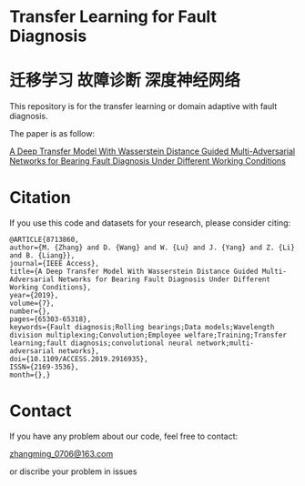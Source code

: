 # Transfer Learning for Fault Diagnosis 
# 迁移学习 故障诊断 深度神经网络
This repository is for the transfer learning or domain adaptive with fault diagnosis. 

The paper is as follow:

[A Deep Transfer Model With Wasserstein Distance Guided Multi-Adversarial Networks for Bearing Fault Diagnosis Under Different Working Conditions](https://ieeexplore.ieee.org/document/8713860)

# Citation

If you use this code and datasets for your research, please consider citing:

```
@ARTICLE{8713860, 
author={M. {Zhang} and D. {Wang} and W. {Lu} and J. {Yang} and Z. {Li} and B. {Liang}}, 
journal={IEEE Access}, 
title={A Deep Transfer Model With Wasserstein Distance Guided Multi-Adversarial Networks for Bearing Fault Diagnosis Under Different Working Conditions}, 
year={2019}, 
volume={7}, 
number={}, 
pages={65303-65318}, 
keywords={Fault diagnosis;Rolling bearings;Data models;Wavelength division multiplexing;Convolution;Employee welfare;Training;Transfer learning;fault diagnosis;convolutional neural network;multi-adversarial networks}, 
doi={10.1109/ACCESS.2019.2916935}, 
ISSN={2169-3536}, 
month={},}
```

# Contact
If you have any problem about our code, feel free to contact:

zhangming_0706@163.com

or discribe your problem in issues
